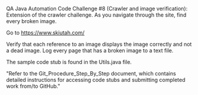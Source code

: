 QA Java Automation Code Challenge #8 (Crawler and image verification):
Extension of the crawler challenge.  As you navigate through the site, find every broken image.

Go to https://www.skiutah.com/

Verify that each reference to an image displays the image correctly and not a dead image.  Log every page that has a
broken image to a text file.

The sample code stub is found in the Utils.java file.


"Refer to the Git_Procedure_Step_By_Step document, which contains detailed instructions for accessing code stubs and submitting completed work from/to GitHub." 
